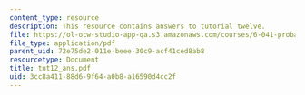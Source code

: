 ```yaml
---
content_type: resource
description: This resource contains answers to tutorial twelve.
file: https://ol-ocw-studio-app-qa.s3.amazonaws.com/courses/6-041-probabilistic-systems-analysis-and-applied-probability-spring-2006/3cc8a41188d69f64a0b8a16590d4cc2f_tut12_ans.pdf
file_type: application/pdf
parent_uid: 72e75de2-011e-beee-30c9-acf41ced8ab8
resourcetype: Document
title: tut12_ans.pdf
uid: 3cc8a411-88d6-9f64-a0b8-a16590d4cc2f
---
```

